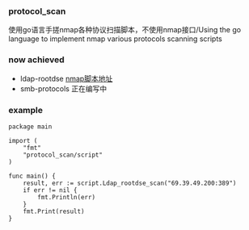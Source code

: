 ### protocol_scan
使用go语言手搓nmap各种协议扫描脚本，不使用nmap接口/Using the go language to implement nmap various protocols scanning scripts

### now achieved
* ldap-rootdse [nmap脚本地址](https://nmap.org/nsedoc/scripts/ldap-rootdse.html)
* smb-protocols 正在编写中

### example
```
package main

import (
	"fmt"
	"protocol_scan/script"
)

func main() {
	result, err := script.Ldap_rootdse_scan("69.39.49.200:389")
	if err != nil {
		fmt.Println(err)
	}
	fmt.Print(result)
}
```

